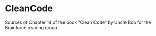 # CleanCode
Sources of Chapter 14 of the book "Clean Code" by Uncle Bob for the Brainforce reading group
